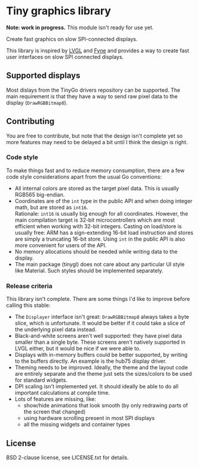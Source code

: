 # Tiny graphics library

**Note: work in progress.** This module isn't ready for use yet.

Create fast graphics on slow SPI-connected displays.

This library is inspired by [LVGL](https://lvgl.io/) and [Fyne](https://fyne.io/) and provides a way to create fast user interfaces on slow SPI connected displays.

## Supported displays

Most dislays from the TinyGo drivers repository can be supported. The main requirement is that they have a way to send raw pixel data to the display (`DrawRGBBitmap8`).

## Contributing

You are free to contribute, but note that the design isn't complete yet so more features may need to be delayed a bit until I think the design is right.

### Code style

To make things fast and to reduce memory consumption, there are a few code style considerations apart from the usual Go conventions:

  * All internal colors are stored as the target pixel data. This is usually RGB565 big-endian.
  * Coordinates are of the `int` type in the public API and when doing integer math, but are stored as `int16`.  
    Rationale: `int16` is usually big enough for all coordinates. However, the main compilation target is 32-bit microcontrollers which are most efficient when working with 32-bit integers. Casting on load/store is usually free: ARM has a sign-extending 16-bit load instruction and stores are simply a truncating 16-bit store. Using `int` in the public API is also more convenient for users of the API.
  * No memory allocations should be needed while writing data to the display.
  * The main package (tinygl) does not care about any particular UI style like Material. Such styles should be implemented separately.

### Release criteria

This library isn't complete. There are some things I'd like to improve before calling this stable:

  * The `Displayer` interface isn't great: `DrawRGBBitmap8` always takes a byte slice, which is unfortunate. It would be better if it could take a slice of the underlying pixel data instead.
  * Black-and-white screens aren't well supported: they have pixel data smaller than a single byte. These screens aren't natively supported in LVGL either, but it would be nice if we were able to.
  * Displays with in-memory buffers could be better supported, by writing to the buffers directly. An example is the hub75 display driver.
  * Theming needs to be improved. Ideally, the theme and the layout code are entirely separate and the theme just sets the sizes/colors to be used for standard widgets.
  * DPI scaling isn't implemented yet. It should ideally be able to do all important calculations at compile time.
  * Lots of features are missing, like:
      * show/hide animations that look smooth (by only redrawing parts of the screen that changed)
      * using hardware scrolling present in most SPI displays
      * all the missing widgets and container types

## License

BSD 2-clause license, see LICENSE.txt for details.
